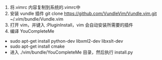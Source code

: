 1. 将.vimrc 内容复制到系统的.vimrc中
2. 安装 vundle 插件 
 git clone https://github.com/VundleVim/Vundle.vim.git ~/.vim/bundle/Vundle.vim
3. 打开 vim，并键入 :PluginInstall，vim 会自动安装所需要的插件
4. 编译 YouCompleteMe
- sudo apt-get install python-dev libxml2-dev libxslt-dev
- sudo apt-get install cmake
- 进入 ./vim/bundle/YouCompleteMe 目录，然后执行 install.py

